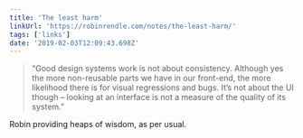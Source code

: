 ```yaml
---
title: 'The least harm'
linkUrl: 'https://robinrendle.com/notes/the-least-harm/'
tags: ['links'] 
date: '2019-02-03T12:09:43.698Z'
---
```

> “Good design systems work is not about consistency. Although yes the more non-reusable parts we have in our front-end, the more likelihood there is for visual regressions and bugs. It’s not about the UI though – looking at an interface is not a measure of the quality of its system.”

Robin providing heaps of wisdom, as per usual. 